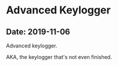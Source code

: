 # Advanced Keylogger

## Date: 2019-11-06

Advanced keylogger.

AKA, the keylogger that's not even finished.